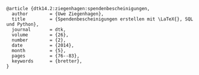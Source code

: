     @article {dtk14.2:ziegenhagen:spendenbescheinigungen,
      author        = {Uwe Ziegenhagen},
      title         = {Spendenbescheinigungen erstellen mit \LaTeX{}, SQL und Python},
      journal       = dtk,
      volume        = {26},
      number        = {2},
      date          = {2014},
      month         = {5},
      pages         = {76--83},
      keywords      = {bretter},
    }